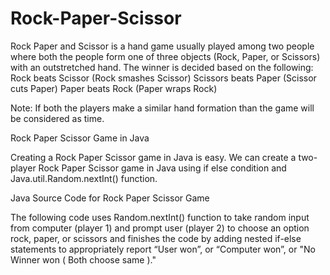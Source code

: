 # Rock-Paper-Scissor

Rock Paper and Scissor is a hand game usually played among two people where both the people form one of three objects (Rock, Paper, or Scissors) with an outstretched hand. The winner is decided based on the following: 
Rock beats Scissor (Rock smashes Scissor) 
Scissors beats Paper (Scissor cuts Paper) 
Paper beats Rock (Paper wraps Rock)

Note: If both the players make a similar hand formation than the game will be considered as time.

Rock Paper Scissor Game in Java

Creating a Rock Paper Scissor game in Java is easy. We can create a two-player Rock Paper Scissor game in Java using if else condition and Java.util.Random.nextInt() function.



Java Source Code for Rock Paper Scissor Game

The following code uses Random.nextInt() function to take random input from computer (player 1) and prompt user (player 2)  to choose an option  rock, paper, or scissors and finishes the code by adding nested if-else statements to appropriately report  “User won”, or “Computer won”, or "No Winner won ( Both choose same )."
